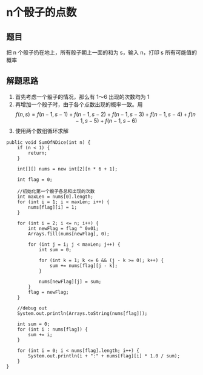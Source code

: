 # n个骰子的点数

## 题目

把 n 个骰子扔在地上，所有骰子朝上一面的和为 s，输入 n，打印 s 所有可能值的概率

## 解题思路

  1. 首先考虑一个骰子的情况，那么有 1～6 出现的次数均为 1
  2. 再增加一个骰子时，由于各个点数出现的概率一致。用 $$f(n,s)=f(n-1,s-1)+f(n-1,s-2)+f(n-1,s-3)+f(n-1,s-4)+f(n-1,s-5)+f(n-1,s-6)$$
  3. 使用两个数组循环求解

```
public void SumOfNDice(int n) {
    if (n < 1) {
        return;
    }

    int[][] nums = new int[2][n * 6 + 1];

    int flag = 0;

    //初始化第一个骰子各总和出现的次数
    int maxLen = nums[0].length;
    for (int i = 1; i < maxLen; i++) {
        nums[flag][i] = 1;
    }

    for (int i = 2; i <= n; i++) {
        int newFlag = flag ^ 0x01;
        Arrays.fill(nums[newFlag], 0);

        for (int j = i; j < maxLen; j++) {
            int sum = 0;

            for (int k = 1; k <= 6 && (j - k >= 0); k++) {
                sum += nums[flag][j - k];
            }

            nums[newFlag][j] = sum;
        }
        flag = newFlag;
    }

    //debug out
    System.out.println(Arrays.toString(nums[flag]));

    int sum = 0;
    for (int i : nums[flag]) {
        sum += i;
    }

    for (int i = 0; i < nums[flag].length; i++) {
        System.out.println(i + ":" + nums[flag][i] * 1.0 / sum);
    }
}
```
